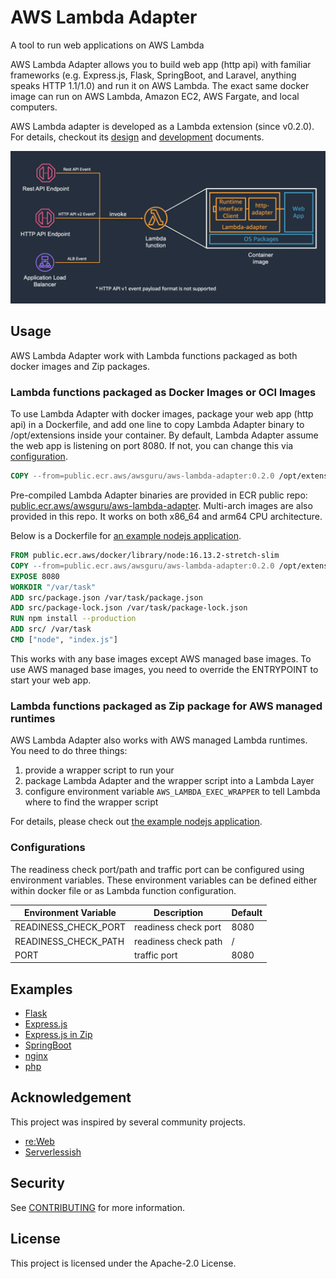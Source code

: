 # AWS Lambda Adapter

A tool to run web applications on AWS Lambda

AWS Lambda Adapter allows you to build web app (http api) with familiar frameworks (e.g. Express.js, Flask, SpringBoot, and Laravel, anything speaks HTTP 1.1/1.0) and run it on AWS Lambda.
The exact same docker image can run on AWS Lambda, Amazon EC2, AWS Fargate, and local computers. 

AWS Lambda adapter is developed as a Lambda extension (since v0.2.0). For details, checkout its [design](docs/design.md) and [development](docs/development.md) documents.

![Lambda Adapter](docs/images/lambda-adapter-overview.png)

## Usage

AWS Lambda Adapter work with Lambda functions packaged as both docker images and Zip packages. 

### Lambda functions packaged as Docker Images or OCI Images

To use Lambda Adapter with docker images, package your web app (http api) in a Dockerfile, and add one line to copy Lambda Adapter binary to /opt/extensions inside your container. 
By default, Lambda Adapter assume the web app is listening on port 8080. If not, you can change this via [configuration](#Configurations). 

```dockerfile
COPY --from=public.ecr.aws/awsguru/aws-lambda-adapter:0.2.0 /opt/extensions/lambda-adapter /opt/extensions/lambda-adapter
```

Pre-compiled Lambda Adapter binaries are provided in ECR public repo: [public.ecr.aws/awsguru/aws-lambda-adapter](https://gallery.ecr.aws/awsguru/aws-lambda-adapter).
Multi-arch images are also provided in this repo. It works on both x86_64 and arm64 CPU architecture.

Below is a Dockerfile for [an example nodejs application](examples/expressjs).

```dockerfile
FROM public.ecr.aws/docker/library/node:16.13.2-stretch-slim
COPY --from=public.ecr.aws/awsguru/aws-lambda-adapter:0.2.0 /opt/extensions/lambda-adapter /opt/extensions/lambda-adapter
EXPOSE 8080
WORKDIR "/var/task"
ADD src/package.json /var/task/package.json
ADD src/package-lock.json /var/task/package-lock.json
RUN npm install --production
ADD src/ /var/task
CMD ["node", "index.js"]
```

This works with any base images except AWS managed base images. To use AWS managed base images, you need to override the ENTRYPOINT to start your web app.

### Lambda functions packaged as Zip package for AWS managed runtimes

AWS Lambda Adapter also works with AWS managed Lambda runtimes. You need to do three things: 

1. provide a wrapper script to run your
2. package Lambda Adapter and the wrapper script into a Lambda Layer
3. configure environment variable `AWS_LAMBDA_EXEC_WRAPPER` to tell Lambda where to find the wrapper script

For details, please check out [the example nodejs application](examples/expressjs-zip).


### Configurations

The readiness check port/path and traffic port can be configured using environment variables. These environment variables can be defined either within docker file or as Lambda function configuration. 

|Environment Variable|Description          |Default|
|--------------------|---------------------|-------|
|READINESS_CHECK_PORT|readiness check port | 8080  |
|READINESS_CHECK_PATH|readiness check path | /     |
|PORT                |traffic port         | 8080  |

## Examples

- [Flask](examples/flask)
- [Express.js](examples/expressjs)
- [Express.js in Zip](examples/expressjs-zip)
- [SpringBoot](examples/springboot)
- [nginx](examples/nginx)
- [php](examples/php)

## Acknowledgement

This project was inspired by several community projects.

- [re:Web](https://github.com/apparentorder/reweb)
- [Serverlessish](https://github.com/glassechidna/serverlessish)

## Security

See [CONTRIBUTING](CONTRIBUTING.md#security-issue-notifications) for more information.

## License

This project is licensed under the Apache-2.0 License.
